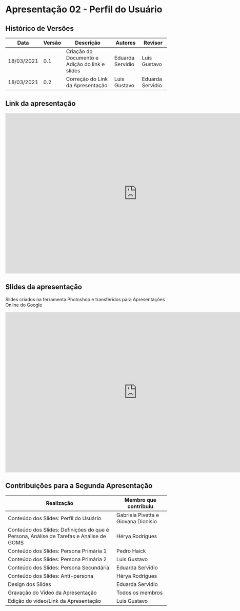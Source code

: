 # Apresentação 02 - Perfil do Usuário

## Histórico de Versões

| Data       | Versão | Descrição                                             | Autores               | Revisor          |
| ---------- | ------ | ----------------------------------------------------- | ----------------------| ---------------- |
| 18/03/2021 | 0.1    | Criação do Documento e Adição do link e slides        | Eduarda Servidio      | Luis Gustavo     |
| 18/03/2021 | 0.2    | Correção do Link da Apresentação                      | Luis Gustavo          | Eduarda Servidio |

## Link da apresentação

<iframe width="820" height="500" src="https://www.youtube.com/embed/whIFrk4upNQ" title="YouTube video player" frameborder="0" allow="accelerometer; autoplay; clipboard-write; encrypted-media; gyroscope; picture-in-picture" allowfullscreen></iframe>

## Slides da apresentação
Slides criados na ferramenta Photoshop e transferidos para Apresentações Online do Google

<iframe width="820" height="500" src="https://docs.google.com/presentation/d/14gpsmUR10c_8emzyBoLl4jDuXQdHx1t-Mr3_LFc8uoY/edit?usp=sharing" frameborder="0"
    allow="accelerometer; autoplay; clipboard-write; encrypted-media; gyroscope; picture-in-picture"
    allowfullscreen></iframe>

## Contribuições para a Segunda Apresentação

| Realização                               | Membro que contribuiu               |
| ---------------------------------------- | ----------------------------------- |
| Conteúdo dos Slides: Perfil do Usuário   | Gabriela Pivetta e Giovana Dionisio |
| Conteúdo dos Slides: Definições do que é Persona, Análise de Tarefas e Análise de GOMS   | Hérya Rodrigues |
| Conteúdo dos Slides: Persona Primária 1  | Pedro Haick                         |
| Conteúdo dos Slides: Persona Primária 2  | Luis Gustavo                        |
| Conteúdo dos Slides: Persona Secundária  | Eduarda Servidio                    |
| Conteúdo dos Slides: Anti-persona        | Hérya Rodrigues                     |
| Design dos Slides                        | Eduarda Servidio                    |
| Gravação do Video da Apresentação        | Todos os membros                    |
| Edição do vídeo/Link da Apresentação     | Luis Gustavo                        |
